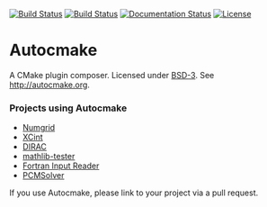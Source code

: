 [![Build Status](https://travis-ci.org/scisoft/autocmake.svg?branch=master)](https://travis-ci.org/scisoft/autocmake/builds)
[![Build Status](https://ci.appveyor.com/api/projects/status/github/scisoft/autocmake?branch=master&svg=true)](https://ci.appveyor.com/project/bast/autocmake/history)
[![Documentation Status](https://readthedocs.org/projects/autocmake/badge/?version=latest)](http://autocmake.readthedocs.org)
[![License](https://img.shields.io/badge/license-%20BSD--3-blue.svg)](../master/LICENSE)


# Autocmake

A CMake plugin composer.
Licensed under [BSD-3](../master/LICENSE).
See http://autocmake.org.


### Projects using Autocmake

- [Numgrid](https://github.com/dftlibs/numgrid/)
- [XCint](https://github.com/dftlibs/xcint/)
- [DIRAC](http://diracprogram.org)
- [mathlib-tester](https://github.com/miroi/mathlibs-tester)
- [Fortran Input Reader](https://github.com/miroi/fortran_input_reader)
- [PCMSolver](https://github.com/PCMSolver/pcmsolver)

If you use Autocmake, please link to your project via a pull request.
